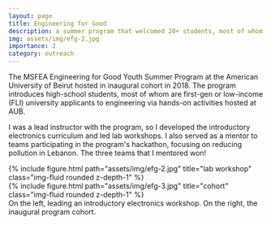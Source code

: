 ```yaml
---
layout: page
title: Engineering for Good
description: a summer program that welcomed 20+ students, most of whom were FLI university applicants, to the American University of Beirut for firsthand exposure to technology.
img: assets/img/efg-2.jpg
importance: 2
category: outreach
---
```


The MSFEA Engineering for Good Youth Summer Program at the American University of Beirut hosted in inaugural cohort in 2018. The program introduces high-school students, most of whom are first-gen or low-income (FLI) university applicants to engineering via hands-on activities hosted at AUB.

I was a lead instructor with the program, so I developed the introductory electronics curriculum and led lab workshops. I also served as a mentor to teams participating in the program's hackathon, focusing on reducing pollution in Lebanon. The three teams that I mentored won!

<div class="row">
    <div class="col-sm mt-3 mt-md-0">
        {% include figure.html path="assets/img/efg-2.jpg" title="lab workshop" class="img-fluid rounded z-depth-1" %}
    </div>
    <div class="col-sm mt-3 mt-md-0">
        {% include figure.html path="assets/img/efg-3.jpg" title="cohort" class="img-fluid rounded z-depth-1" %}
    </div>
</div>
<div class="caption">
    On the left, leading an introductory electronics workshop. On the right, the inaugural program cohort.
</div>
